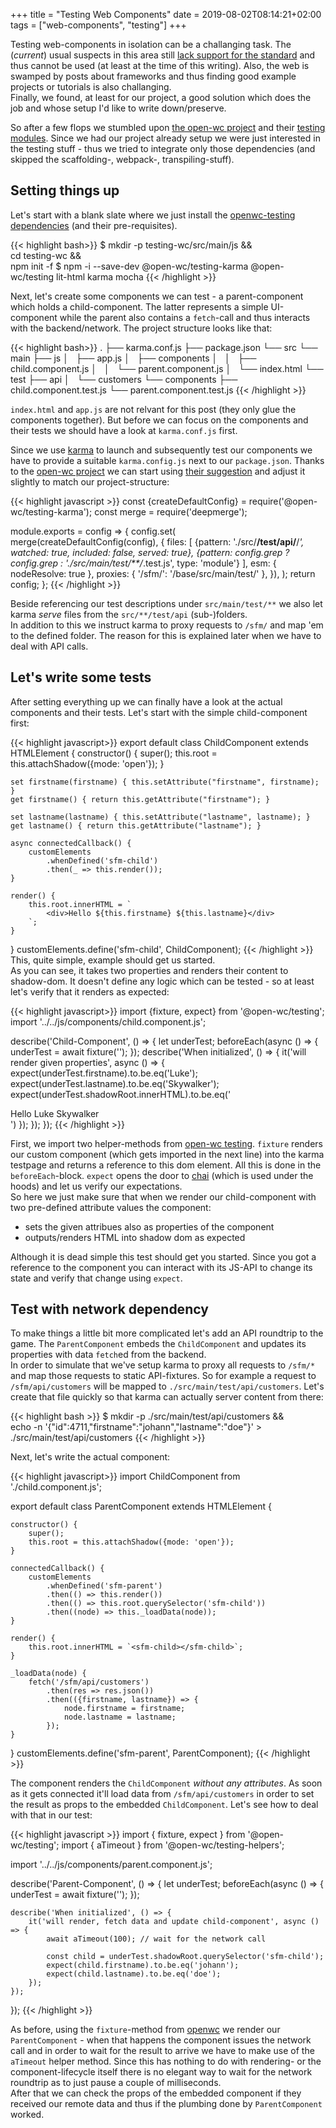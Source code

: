 +++
title = "Testing Web Components"
date = 2019-08-02T08:14:21+02:00
tags = ["web-components", "testing"]
+++

Testing web-components in isolation can be a challanging task. The (_current_) usual suspects in this area still [lack support for the standard](https://github.com/jsdom/jsdom/issues/1030) and thus cannot be used (at least at the time of this writing). Also, the web is swamped by posts about frameworks and thus finding good example projects or tutorials is also challanging.<br/>
Finally, we found, at least for our project, a good solution which does the job and whose setup I'd like to write down/preserve.
<!--more-->
So after a few flops we stumbled upon [the open-wc project][openwc] and their [testing modules][openwc-testing]. Since we had our project already setup we were just interested in the testing stuff - thus we tried to integrate only those dependencies (and skipped the scaffolding-, webpack-, transpiling-stuff).<br/>

## Setting things up

Let's start with a blank slate where we just install the [openwc-testing dependencies](https://open-wc.org/testing/testing-karma.html#default-configuration) (and their pre-requisites).

{{< highlight bash>}}
$ mkdir -p testing-wc/src/main/js && \
    cd testing-wc && \
    npm init -f
$ npm -i --save-dev @open-wc/testing-karma @open-wc/testing lit-html karma mocha 
{{< /highlight >}}

Next, let's create some components we can test - a parent-component which holds a child-component. The latter represents a simple UI-component while the parent also contains a `fetch`-call and thus interacts with the backend/network. The project structure looks like that:

{{< highlight bash>}}
.
├── karma.conf.js
├── package.json
└── src
    └── main
        ├── js
        │   ├── app.js
        │   ├── components
        │   │   ├── child.component.js
        │   │   └── parent.component.js
        │   └── index.html
        └── test
            ├── api
            │   └── customers
            └── components
                ├── child.component.test.js
                └── parent.component.test.js
{{< /highlight >}}

`index.html` and `app.js` are not relvant for this post (they only glue the components together). But before we can focus on the components and their tests we should have a look at `karma.conf.js` first.

Since we use [karma][karma] to launch and subsequently test our components we have to provide a suitable `karma.config.js` next to our `package.json`. Thanks to the [open-wc project][openwc] we can start using [their suggestion](https://open-wc.org/testing/testing-karma.html#manual-setup) and adjust it slightly to match our project-structure:

{{< highlight javascript >}}
const {createDefaultConfig} = require('@open-wc/testing-karma');
const merge = require('deepmerge');

module.exports = config => {
    config.set(
            merge(createDefaultConfig(config), {
                files: [
                    {pattern: './src/**/test/api/**/*', watched: true, included: false, served: true},
                    {pattern: config.grep ? config.grep : './src/main/test/**/*.test.js', type: 'module'}
                ],
            esm: {
                nodeResolve: true
            },
            proxies: {
                '/sfm/': '/base/src/main/test/'
            },
        }),
    );
    return config;
};
{{< /highlight >}}

Beside referencing our test descriptions under `src/main/test/**` we also let karma _serve_ files from the `src/**/test/api` (sub-)folders.<br/>
In addition to this we instruct karma to proxy requests to `/sfm/` and map 'em to the defined folder. The reason for this is explained later when we have to deal with API calls.

## Let's write some tests

After setting everything up we can finally have a look at the actual components and their tests. Let's start with the simple child-component first:

{{< highlight javascript>}}
export default class ChildComponent extends HTMLElement {
    constructor() {
        super();
        this.root = this.attachShadow({mode: 'open'});
    }

    set firstname(firstname) { this.setAttribute("firstname", firstname); }
    get firstname() { return this.getAttribute("firstname"); }

    set lastname(lastname) { this.setAttribute("lastname", lastname); }
    get lastname() { return this.getAttribute("lastname"); }

    async connectedCallback() {
        customElements
            .whenDefined('sfm-child')
            .then(_ => this.render());
    }

    render() {
        this.root.innerHTML = `
            <div>Hello ${this.firstname} ${this.lastname}</div>
        `;
    }
}
customElements.define('sfm-child', ChildComponent);
{{< /highlight >}}
This, quite simple, example should get us started.<br/> 
As you can see, it takes two properties and renders their content to shadow-dom. It doesn't define any logic which can be tested - so at least let's verify that it renders as expected:

{{< highlight javascript>}}
import {fixture, expect} from '@open-wc/testing';
import '../../js/components/child.component.js';

describe('Child-Component', () => {
    let underTest;
    beforeEach(async () => {
        underTest = await fixture('<sfm-child firstname="Luke" lastname="Skywalker"></sfm-child>');
    });
    describe('When initialized', () => {
        it('will render given properties', async () => {
            expect(underTest.firstname).to.be.eq('Luke');
            expect(underTest.lastname).to.be.eq('Skywalker');
            expect(underTest.shadowRoot.innerHTML).to.be.eq('<div>Hello Luke Skywalker</div>')
        });
    });
});
{{< /highlight >}}

First, we import two helper-methods from [open-wc testing][openwc-testing]. `fixture` renders our custom component (which gets imported in the next line) into the karma testpage and returns a reference to this dom element. All this is done in the `beforeEach`-block. `expect` opens the door to [chai][chai] (which is used under the hoods) and let us verify our expectations.<br/>
So here we just make sure that when we render our child-component with two pre-defined attribute values the component:

- sets the given attribues also as properties of the component
- outputs/renders HTML into shadow dom as expected

Although it is dead simple this test should get you started. Since you got a reference to the component you can interact with its JS-API to change its state and verify that change using `expect`. 

## Test with network dependency

To make things a little bit more complicated let's add an API roundtrip to the game. The `ParentComponent` embeds the `ChildComponent` and updates its properties with data `fetch`ed from the backend.<br/>
In order to simulate that we've setup karma to proxy all requests to `/sfm/*` and map those requests to static API-fixtures. So for example a request to `/sfm/api/customers` will be mapped to `./src/main/test/api/customers`. Let's create that file quickly so that karma can actually server content from there:

{{< highlight bash >}}
$ mkdir -p ./src/main/test/api/customers && \
    echo -n '{"id":4711,"firstname":"johann","lastname":"doe"}' > ./src/main/test/api/customers 
{{< /highlight >}}

Next, let's write the actual component:

{{< highlight javascript>}}
import ChildComponent from './child.component.js';

export default class ParentComponent extends HTMLElement {

    constructor() {
        super();
        this.root = this.attachShadow({mode: 'open'});
    }

    connectedCallback() {
        customElements
            .whenDefined('sfm-parent')
            .then(() => this.render())
            .then(() => this.root.querySelector('sfm-child'))
            .then((node) => this._loadData(node));
    }

    render() {
        this.root.innerHTML = `<sfm-child></sfm-child>`;
    }

    _loadData(node) {
        fetch('/sfm/api/customers')
            .then(res => res.json())
            .then(({firstname, lastname}) => {
                node.firstname = firstname;
                node.lastname = lastname;
            });
    }
}
customElements.define('sfm-parent', ParentComponent);
{{< /highlight >}}

The component renders the `ChildComponent` _without any attributes_. As soon as it gets connected it'll load data from `/sfm/api/customers` in order to set the result as props to the embedded `ChildComponent`. Let's see how to deal with that in our test:

{{< highlight javascript >}}
import { fixture, expect } from '@open-wc/testing';
import { aTimeout } from '@open-wc/testing-helpers';

import '../../js/components/parent.component.js';

describe('Parent-Component', () => {
    let underTest;
    beforeEach(async () => {
        underTest = await fixture('<sfm-parent></sfm-parent>');
    });

    describe('When initialized', () => {
        it('will render, fetch data and update child-component', async () => {
            await aTimeout(100); // wait for the network call

            const child = underTest.shadowRoot.querySelector('sfm-child');
            expect(child.firstname).to.be.eq('johann');
            expect(child.lastname).to.be.eq('doe');
        });
    });
});
{{< /highlight >}}

As before, using the `fixture`-method from [openwc][openwc-testing] we render our `ParentComponent` - when that happens the component issues the network call and in order to wait for the result to arrive we have to make use of the `aTimeout` helper method. Since this has nothing to do with rendering- or the component-lifecycle itself there is no elegant way to wait for the network roundtrip as to just pause a couple of milliseconds.<br/>
After that we can check the props of the embedded component if they received our remote data and thus if the plumbing done by `ParentComponent` worked.


[rollup]:http://rollupjs.org/
[openwc-testing]:https://open-wc.org/testing/
[openwc]:https://open-wc.org/
[puppeteer]:https://pptr.dev/
[karma]:http://karma-runner.github.io/latest/index.html
[mocha]:https://mochajs.org/
[chai]:https://www.chaijs.com/api/
